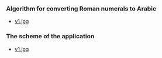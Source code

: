 ### Algorithm for converting Roman numerals to Arabic
* [v1.jpg](https://postimg.cc/tZ55N6JM)

### The scheme of the application
* [v1.jpg](https://postimg.cc/zVrnGbS2)